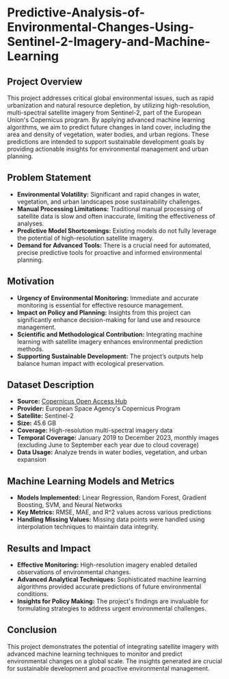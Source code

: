 # Predictive-Analysis-of-Environmental-Changes-Using-Sentinel-2-Imagery-and-Machine-Learning


## Project Overview
This project addresses critical global environmental issues, such as rapid urbanization and natural resource depletion, by utilizing high-resolution, multi-spectral satellite imagery from Sentinel-2, part of the European Union's Copernicus program. By applying advanced machine learning algorithms, we aim to predict future changes in land cover, including the area and density of vegetation, water bodies, and urban regions. These predictions are intended to support sustainable development goals by providing actionable insights for environmental management and urban planning.

## Problem Statement
- **Environmental Volatility:** Significant and rapid changes in water, vegetation, and urban landscapes pose sustainability challenges.
- **Manual Processing Limitations:** Traditional manual processing of satellite data is slow and often inaccurate, limiting the effectiveness of analyses.
- **Predictive Model Shortcomings:** Existing models do not fully leverage the potential of high-resolution satellite imagery.
- **Demand for Advanced Tools:** There is a crucial need for automated, precise predictive tools for proactive and informed environmental planning.

## Motivation
- **Urgency of Environmental Monitoring:** Immediate and accurate monitoring is essential for effective resource management.
- **Impact on Policy and Planning:** Insights from this project can significantly enhance decision-making for land use and resource management.
- **Scientific and Methodological Contribution:** Integrating machine learning with satellite imagery enhances environmental prediction methods.
- **Supporting Sustainable Development:** The project’s outputs help balance human impact with ecological preservation.

## Dataset Description
- **Source:** [Copernicus Open Access Hub](https://browser.dataspace.copernicus.eu/)
- **Provider:** European Space Agency's Copernicus Program
- **Satellite:** Sentinel-2
- **Size:** 45.6 GB
- **Coverage:** High-resolution multi-spectral imagery data
- **Temporal Coverage:** January 2019 to December 2023, monthly images (excluding June to September each year due to cloud coverage)
- **Data Usage:** Analyze trends in water bodies, vegetation, and urban expansion

## Machine Learning Models and Metrics
- **Models Implemented:** Linear Regression, Random Forest, Gradient Boosting, SVM, and Neural Networks
- **Key Metrics:** RMSE, MAE, and R^2 values across various predictions
- **Handling Missing Values:** Missing data points were handled using interpolation techniques to maintain data integrity.

## Results and Impact
- **Effective Monitoring:** High-resolution imagery enabled detailed observations of environmental changes.
- **Advanced Analytical Techniques:** Sophisticated machine learning algorithms provided accurate predictions of future environmental conditions.
- **Insights for Policy Making:** The project's findings are invaluable for formulating strategies to address urgent environmental challenges.

## Conclusion
This project demonstrates the potential of integrating satellite imagery with advanced machine learning techniques to monitor and predict environmental changes on a global scale. The insights generated are crucial for sustainable development and proactive environmental management.
